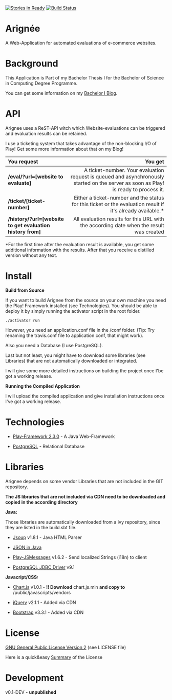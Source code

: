 [![Stories in Ready](https://badge.waffle.io/FrontSide/Arignee.png?label=ready&title=Ready)](https://waffle.io/FrontSide/Arignee) [![Build Status](https://travis-ci.org/FrontSide/Arignee.svg?branch=master)](https://travis-ci.org/FrontSide/Arignee)

Arignée
=======

A Web-Application for automated evaluations of e-commerce websites.

Background
==========

This Application is Part of my Bachelor Thesis I for the Bachelor of Science in Computing Degree Programme.

You can get some information on my [Bachelor I Blog](www.dary.info/blog/bac1).

API
===

Arignee uses a ReST-API witch which Website-evaluations can be triggered and evaluation results can be retained.

I use a ticketing system that takes advantage of the non-blocking I/O of Play!
Get some more information about that on my Blog!

| You request                |     You get |
|:---------------------------|------------:|
| **/eval/?url=[website to evaluate]** | A ticket-number. Your evaluation request is queued and asynchronously started on the server as soon as Play! is ready to process it.
| **/ticket/[ticket-number]** | Either a ticket-number and the status for this ticket or the evaluation result if it's already available.*
| **/history/?url=[website to get evaluation history from]** | All evaluation results for this URL with the according date when the result was created|
*For the first time after the evaluation result is available, you get some additional information with the results. After that you receive a distilled version without any text.


Install
=======

**Build from Source**

If you want to build Arignee from the source on your own machine you need the Play! Framework installed (see Technologies). You should be able to deploy it by simply running the activator script in the root folder.

    ./activator run

However, you need an application.conf file in the /conf folder. (Tip: Try renaming the travis.conf file to application.conf, that might work).

Also you need a Database (I use PostgreSQL).

Last but not least, you might have to download some libraries (see Libraries) that are not automatically downloaded or integrated.

I will give some more detailed instructions on building the project once I'be got a working release.


**Running the Compiled Application**

I will upload the compiled application and give installation instructions once I've got a working release.

Technologies
============

- [Play-Framework 2.3.0](https://www.playframework.com/documentation/2.3.0/Home) - A Java Web-Framework

- [PostgreSQL](http://www.postgresql.org/) - Relational Database

Libraries
=========

Arignee depends on some vendor Libraries that are not included in the GIT repository.

**The JS libraries that are not included via CDN need to be downloaded and copied in the according directory**

**Java:**

Those libraries are automatically downloaded from a Ivy repository, since they
are listed in the build.sbt file.

- [Jsoup](http://jsoup.org/) v1.8.1 - Java HTML Parser

- [JSON in Java](http://www.json.org/java/)

- [Play-JSMessages](https://github.com/julienrf/play-jsmessages) v1.6.2 - Send localized Strings (i18n) to client

- [PostgreSQL JDBC Driver](http://jdbc.postgresql.org/) v9.1

**Javacript/CSS:**

- [Chart.js](https://github.com/nnnick/Chart.js) v1.0.1 - **!! Download** chart.js.min **and copy to** /public/javascripts/vendors

- [jQuery](http://jquery.com/) v2.1.1 - Added via CDN

- [Bootstrap](http://getbootstrap.com/) v3.3.1 - Added via CDN

License
=======

[GNU General Public License Version 2](http://www.gnu.org/licenses/gpl-2.0.html) (see LICENSE file)

Here is a quick&easy [Summary](https://tldrlegal.com/license/gnu-general-public-license-v2) of the License

Development
===========

v0.1-DEV - **unpublished**
